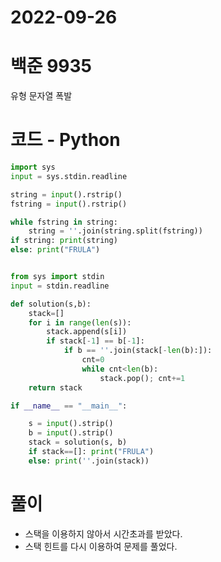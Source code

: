 # 2022-09-26

# 백준 9935

 유형 문자열 폭발

# 코드 - Python

```python
import sys
input = sys.stdin.readline

string = input().rstrip()
fstring = input().rstrip()

while fstring in string:
    string = ''.join(string.split(fstring))
if string: print(string)
else: print("FRULA")
```

```python

from sys import stdin
input = stdin.readline

def solution(s,b):
    stack=[]
    for i in range(len(s)):
        stack.append(s[i])
        if stack[-1] == b[-1]:
            if b == ''.join(stack[-len(b):]):
                cnt=0
                while cnt<len(b):
                    stack.pop(); cnt+=1
    return stack

if __name__ == "__main__":

    s = input().strip()
    b = input().strip()
    stack = solution(s, b)
    if stack==[]: print("FRULA")
    else: print(''.join(stack))
```



# 풀이

- 스택을 이용하지 않아서 시간초과를 받았다. 
- 스택 힌트를 다시 이용하여 문제를 풀었다.
